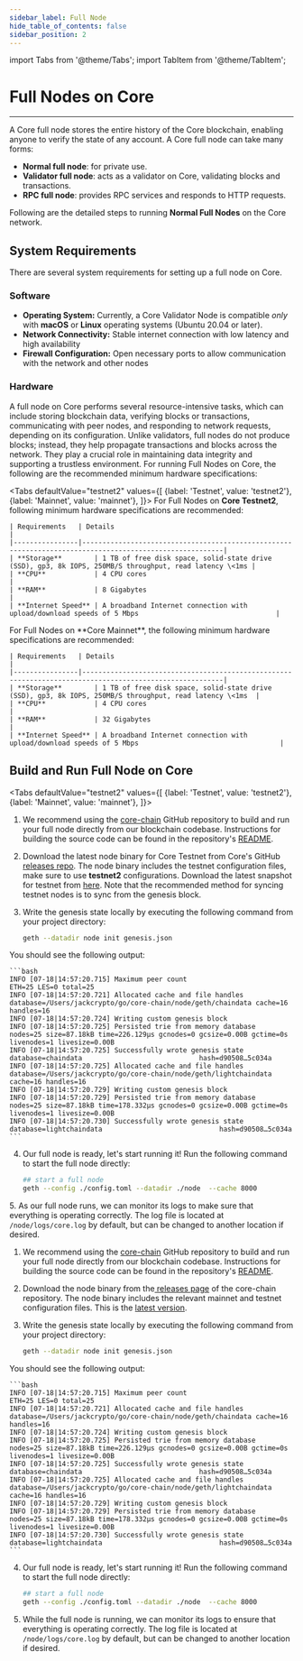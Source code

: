 ```yaml
---
sidebar_label: Full Node
hide_table_of_contents: false
sidebar_position: 2
---
```


import Tabs from '@theme/Tabs';
import TabItem from '@theme/TabItem';

# Full Nodes on Core

---

A Core full node  stores the entire history of the Core blockchain, enabling anyone to verify the state of any account. A Core full node  can take many forms:

- **Normal full node**: for private use.
- **Validator full node**: acts as a validator on Core, validating blocks and transactions.
- **RPC full node**: provides RPC services and responds to HTTP requests.

Following are the detailed steps to running **Normal Full Nodes** on the Core network.

## System Requirements

There are several system requirements for setting up a full node  on Core.

### Software

- **Operating System:** Currently, a Core Validator Node is compatible _only_ with **macOS** or **Linux** operating systems (Ubuntu 20.04 or later).
- **Network Connectivity:** Stable internet connection with low latency and high availability
- **Firewall Configuration:** Open necessary ports to allow communication with the network and other nodes

### Hardware

A full node  on Core performs several resource-intensive tasks, which can include storing blockchain data, verifying blocks or transactions, communicating with peer nodes, and responding to network requests, depending on its configuration. Unlike validators, full nodes do not produce blocks; instead, they help propagate transactions and blocks across the network. They play a crucial role in maintaining data integrity and supporting a trustless environment. For running Full Nodes on Core, the following are the recommended minimum hardware specifications:

<Tabs
defaultValue="testnet2"
values={[
{label: 'Testnet', value: 'testnet2'},
{label: 'Mainnet', value: 'mainnet'},
]}> <TabItem value="testnet2">
For Full Nodes on **Core Testnet2**, following minimum hardware specifications are recommended:

    | Requirements   | Details                                                                                                 |  
    |----------------|---------------------------------------------------------------------------------------------------------|
    | **Storage**        | 1 TB of free disk space, solid-state drive (SSD), gp3, 8k IOPS, 250MB/S throughput, read latency \<1ms |
    | **CPU**            | 4 CPU cores                                                                    |
    | **RAM**            | 8 Gigabytes                                                                                             |
    | **Internet Speed** | A broadband Internet connection with upload/download speeds of 5 Mbps                                  |

  </TabItem>

  <TabItem value="mainnet">
    For Full Nodes on **Core Mainnet**, the following minimum hardware specifications are recommended:

    | Requirements   | Details                                                                                                 |  
    |----------------|---------------------------------------------------------------------------------------------------------|
    | **Storage**        | 1 TB of free disk space, solid-state drive (SSD), gp3, 8k IOPS, 250MB/S throughput, read latency \<1ms  |
    | **CPU**            | 4 CPU cores                                                                                             |
    | **RAM**            | 32 Gigabytes                                                                                            |
    | **Internet Speed** | A broadband Internet connection with upload/download speeds of 5 Mbps                                   |

  </TabItem>
</Tabs>

## Build and Run Full Node on Core

<Tabs
defaultValue="testnet2"
values={[
{label: 'Testnet', value: 'testnet2'},
{label: 'Mainnet', value: 'mainnet'},
]}> <TabItem value="testnet2">

1. We recommend using the [core-chain](https://github.com/coredao-org/core-chain) GitHub repository to build and run your full node directly from our blockchain codebase. Instructions for building the source code can be found in the repository's [README](https://github.com/coredao-org/core-chain#building-the-source).

2. Download the latest node binary for Core Testnet from Core's GitHub [releases repo](https://github.com/coredao-org/core-chain/releases/latest). The node binary includes the testnet configuration files, make sure to use **testnet2** configurations. Download the latest snapshot for testnet from [here](https://github.com/coredao-org/core-snapshots?tab=readme-ov-file#testnet). Note that the recommended method for syncing testnet nodes is to sync from the genesis block.

3. Write the genesis state locally by executing the following command from your project directory:

    ```bash
    geth --datadir node init genesis.json
    ```

  You should see the following output:

    ```bash
    INFO [07-18|14:57:20.715] Maximum peer count                       ETH=25 LES=0 total=25
    INFO [07-18|14:57:20.721] Allocated cache and file handles         database=/Users/jackcrypto/go/core-chain/node/geth/chaindata cache=16 handles=16
    INFO [07-18|14:57:20.724] Writing custom genesis block
    INFO [07-18|14:57:20.725] Persisted trie from memory database      nodes=25 size=87.18kB time=226.129µs gcnodes=0 gcsize=0.00B gctime=0s livenodes=1 livesize=0.00B
    INFO [07-18|14:57:20.725] Successfully wrote genesis state         database=chaindata                             hash=d90508…5c034a
    INFO [07-18|14:57:20.725] Allocated cache and file handles         database=/Users/jackcrypto/go/core-chain/node/geth/lightchaindata cache=16 handles=16
    INFO [07-18|14:57:20.729] Writing custom genesis block
    INFO [07-18|14:57:20.729] Persisted trie from memory database      nodes=25 size=87.18kB time=178.332µs gcnodes=0 gcsize=0.00B gctime=0s livenodes=1 livesize=0.00B
    INFO [07-18|14:57:20.730] Successfully wrote genesis state         database=lightchaindata                             hash=d90508…5c034a
    ```

4. Our full node is ready, let's start running it! Run the following command to start the full node  directly:

    ```bash
    ## start a full node
    geth --config ./config.toml --datadir ./node  --cache 8000
    ```

  5\. As our full node runs, we can monitor its logs to make sure that everything is operating correctly. The log file is located at `/node/logs/core.log` by default, but can be changed to another location if desired.

   </TabItem>

 <TabItem value="mainnet">

1. We recommend using the [core-chain](https://github.com/coredao-org/core-chain) GitHub repository to build and run your full node directly from our blockchain codebase. Instructions for building the source code can be found in the repository's [README](https://github.com/coredao-org/core-chain#building-the-source).

2. Download the node binary from the[ releases page](https://github.com/coredao-org/core-chain/releases) of the core-chain repository. The node binary includes the relevant mainnet and testnet configuration files. This is the [latest version](https://github.com/coredao-org/core-chain/releases/latest).

3. Write the genesis state locally by executing the following command from your project directory:

    ```bash
    geth --datadir node init genesis.json
    ```

  You should see the following output:

    ```bash
    INFO [07-18|14:57:20.715] Maximum peer count                       ETH=25 LES=0 total=25
    INFO [07-18|14:57:20.721] Allocated cache and file handles         database=/Users/jackcrypto/go/core-chain/node/geth/chaindata cache=16 handles=16
    INFO [07-18|14:57:20.724] Writing custom genesis block
    INFO [07-18|14:57:20.725] Persisted trie from memory database      nodes=25 size=87.18kB time=226.129µs gcnodes=0 gcsize=0.00B gctime=0s livenodes=1 livesize=0.00B
    INFO [07-18|14:57:20.725] Successfully wrote genesis state         database=chaindata                             hash=d90508…5c034a
    INFO [07-18|14:57:20.725] Allocated cache and file handles         database=/Users/jackcrypto/go/core-chain/node/geth/lightchaindata cache=16 handles=16
    INFO [07-18|14:57:20.729] Writing custom genesis block
    INFO [07-18|14:57:20.729] Persisted trie from memory database      nodes=25 size=87.18kB time=178.332µs gcnodes=0 gcsize=0.00B gctime=0s livenodes=1 livesize=0.00B
    INFO [07-18|14:57:20.730] Successfully wrote genesis state         database=lightchaindata                             hash=d90508…5c034a
    ```

4. Our full node is ready, let's start running it! Run the following command to start the full node  directly:

    ```bash
    ## start a full node
    geth --config ./config.toml --datadir ./node  --cache 8000
    ```

5. While the full node is running, we can monitor its logs to ensure that everything is operating correctly. The log file is located at `/node/logs/core.log` by default, but can be changed to another location if desired.
    </TabItem>

</Tabs>